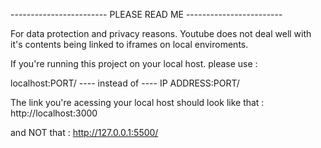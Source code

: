 ------------------------ PLEASE READ ME ------------------------

For data protection and privacy reasons. Youtube does not deal well with it's contents being linked
to iframes on local enviroments.

If you're running this project on your local host.
please use :

localhost:PORT/ ---- instead of ---- IP ADDRESS:PORT/

The link you're acessing your local host should look like that :
http://localhost:3000

and NOT that :
http://127.0.0.1:5500/
